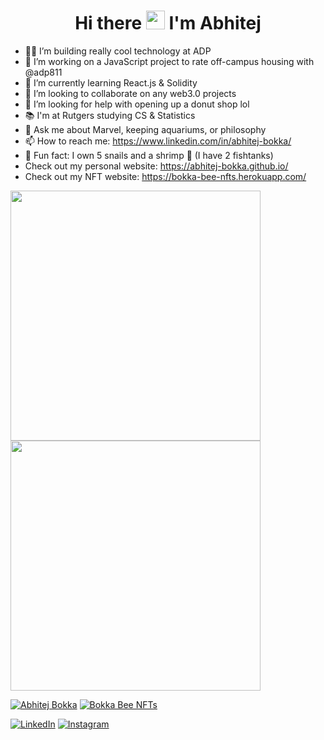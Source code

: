 <h1 align="center">Hi there <img src="https://raw.githubusercontent.com/MartinHeinz/MartinHeinz/master/wave.gif" width="30px"> I'm Abhitej</h1>

- 👨‍💻 I’m building really cool technology at ADP
- 🔭 I’m working on a JavaScript project to rate off-campus housing with @adp811
- 🌱 I’m currently learning React.js & Solidity
- 👯 I’m looking to collaborate on any web3.0 projects
- 🍩 I’m looking for help with opening up a donut shop lol
- 📚 I'm at Rutgers studying CS & Statistics
- 💬 Ask me about Marvel, keeping aquariums, or philosophy
- 📫 How to reach me: https://www.linkedin.com/in/abhitej-bokka/
- 🐌 Fun fact: I own 5 snails and a shrimp 🦐 (I have 2 fishtanks)
- Check out my personal website: https://abhitej-bokka.github.io/
- Check out my NFT website: https://bokka-bee-nfts.herokuapp.com/

<p>
<img src="https://github-readme-stats.vercel.app/api?username=abhitej-bokka&&show_icons=true&title_color=ffffff&icon_color=bb2acf&text_color=daf7dc&bg_color=191919" width="400">
<a href="https://git.io/streak-stats"><img src="http://github-readme-streak-stats.herokuapp.com?user=abhitej-bokka&theme=highcontrast&hide_border=true" width="400" /></a>
</p>


<a href="https://www.linkedin.com/in/abhitej-bokka/">![Abhitej Bokka](https://img.shields.io/badge/Three.js-0077B5?style=for-the-badge&logo=linkedin&logoColor=white)</a>
<a href="https://www.instagram.com/abhitej.bokka/">![Bokka Bee NFTs](https://img.shields.io/badge/Ethereum-E4405F?style=for-the-badge&logo=instagram&logoColor=white)</a>


<a href="https://www.linkedin.com/in/abhitej-bokka/">![LinkedIn](https://img.shields.io/badge/LinkedIn-0077B5?style=for-the-badge&logo=linkedin&logoColor=white)</a>
<a href="https://www.instagram.com/abhitej.bokka/">![Instagram](https://img.shields.io/badge/Instagram-E4405F?style=for-the-badge&logo=instagram&logoColor=white)</a>

